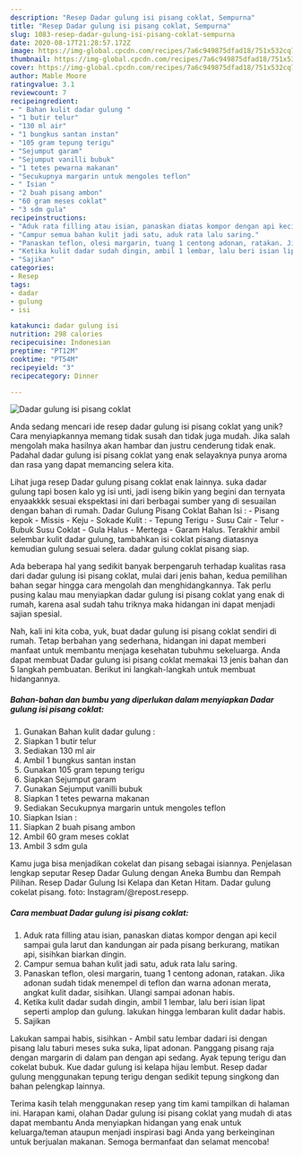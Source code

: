```yaml
---
description: "Resep Dadar gulung isi pisang coklat, Sempurna"
title: "Resep Dadar gulung isi pisang coklat, Sempurna"
slug: 1083-resep-dadar-gulung-isi-pisang-coklat-sempurna
date: 2020-08-17T21:28:57.172Z
image: https://img-global.cpcdn.com/recipes/7a6c949875dfad18/751x532cq70/dadar-gulung-isi-pisang-coklat-foto-resep-utama.jpg
thumbnail: https://img-global.cpcdn.com/recipes/7a6c949875dfad18/751x532cq70/dadar-gulung-isi-pisang-coklat-foto-resep-utama.jpg
cover: https://img-global.cpcdn.com/recipes/7a6c949875dfad18/751x532cq70/dadar-gulung-isi-pisang-coklat-foto-resep-utama.jpg
author: Mable Moore
ratingvalue: 3.1
reviewcount: 7
recipeingredient:
- " Bahan kulit dadar gulung "
- "1 butir telur"
- "130 ml air"
- "1 bungkus santan instan"
- "105 gram tepung terigu"
- "Sejumput garam"
- "Sejumput vanilli bubuk"
- "1 tetes pewarna makanan"
- "Secukupnya margarin untuk mengoles teflon"
- " Isian "
- "2 buah pisang ambon"
- "60 gram meses coklat"
- "3 sdm gula"
recipeinstructions:
- "Aduk rata filling atau isian, panaskan diatas kompor dengan api kecil sampai gula larut dan kandungan air pada pisang berkurang, matikan api, sisihkan biarkan dingin."
- "Campur semua bahan kulit jadi satu, aduk rata lalu saring."
- "Panaskan teflon, olesi margarin, tuang 1 centong adonan, ratakan. Jika adonan sudah tidak menempel di teflon dan warna adonan merata, angkat kulit dadar, sisihkan. Ulangi sampai adonan habis."
- "Ketika kulit dadar sudah dingin, ambil 1 lembar, lalu beri isian lipat seperti amplop dan gulung. lakukan hingga lembaran kulit dadar habis."
- "Sajikan"
categories:
- Resep
tags:
- dadar
- gulung
- isi

katakunci: dadar gulung isi 
nutrition: 298 calories
recipecuisine: Indonesian
preptime: "PT12M"
cooktime: "PT54M"
recipeyield: "3"
recipecategory: Dinner

---
```



![Dadar gulung isi pisang coklat](https://img-global.cpcdn.com/recipes/7a6c949875dfad18/751x532cq70/dadar-gulung-isi-pisang-coklat-foto-resep-utama.jpg)

Anda sedang mencari ide resep dadar gulung isi pisang coklat yang unik? Cara menyiapkannya memang tidak susah dan tidak juga mudah. Jika salah mengolah maka hasilnya akan hambar dan justru cenderung tidak enak. Padahal dadar gulung isi pisang coklat yang enak selayaknya punya aroma dan rasa yang dapat memancing selera kita.

Lihat juga resep Dadar gulung pisang coklat enak lainnya. suka dadar gulung tapi bosen kalo yg isi unti, jadi iseng bikin yang begini dan ternyata enyaakkkk sesuai ekspektasi ini dari berbagai sumber yang di sesuailan dengan bahan di rumah. Dadar Gulung Pisang Coklat Bahan Isi : - Pisang kepok - Missis - Keju - Sokade Kulit : - Tepung Terigu - Susu Cair - Telur - Bubuk Susu Coklat - Gula Halus - Mertega - Garam Halus. Terakhir ambil selembar kulit dadar gulung, tambahkan isi coklat pisang diatasnya kemudian gulung sesuai selera. dadar gulung coklat pisang siap.

Ada beberapa hal yang sedikit banyak berpengaruh terhadap kualitas rasa dari dadar gulung isi pisang coklat, mulai dari jenis bahan, kedua pemilihan bahan segar hingga cara mengolah dan menghidangkannya. Tak perlu pusing kalau mau menyiapkan dadar gulung isi pisang coklat yang enak di rumah, karena asal sudah tahu triknya maka hidangan ini dapat menjadi sajian spesial.


Nah, kali ini kita coba, yuk, buat dadar gulung isi pisang coklat sendiri di rumah. Tetap berbahan yang sederhana, hidangan ini dapat memberi manfaat untuk membantu menjaga kesehatan tubuhmu sekeluarga. Anda dapat membuat Dadar gulung isi pisang coklat memakai 13 jenis bahan dan 5 langkah pembuatan. Berikut ini langkah-langkah untuk membuat hidangannya.

<!--inarticleads1-->

##### Bahan-bahan dan bumbu yang diperlukan dalam menyiapkan Dadar gulung isi pisang coklat:

1. Gunakan  Bahan kulit dadar gulung :
1. Siapkan 1 butir telur
1. Sediakan 130 ml air
1. Ambil 1 bungkus santan instan
1. Gunakan 105 gram tepung terigu
1. Siapkan Sejumput garam
1. Gunakan Sejumput vanilli bubuk
1. Siapkan 1 tetes pewarna makanan
1. Sediakan Secukupnya margarin untuk mengoles teflon
1. Siapkan  Isian :
1. Siapkan 2 buah pisang ambon
1. Ambil 60 gram meses coklat
1. Ambil 3 sdm gula


Kamu juga bisa menjadikan cokelat dan pisang sebagai isiannya. Penjelasan lengkap seputar Resep Dadar Gulung dengan Aneka Bumbu dan Rempah Pilihan. Resep Dadar Gulung Isi Kelapa dan Ketan Hitam. Dadar gulung cokelat pisang. foto: Instagram/@repost.resepp. 

<!--inarticleads2-->

##### Cara membuat Dadar gulung isi pisang coklat:

1. Aduk rata filling atau isian, panaskan diatas kompor dengan api kecil sampai gula larut dan kandungan air pada pisang berkurang, matikan api, sisihkan biarkan dingin.
1. Campur semua bahan kulit jadi satu, aduk rata lalu saring.
1. Panaskan teflon, olesi margarin, tuang 1 centong adonan, ratakan. Jika adonan sudah tidak menempel di teflon dan warna adonan merata, angkat kulit dadar, sisihkan. Ulangi sampai adonan habis.
1. Ketika kulit dadar sudah dingin, ambil 1 lembar, lalu beri isian lipat seperti amplop dan gulung. lakukan hingga lembaran kulit dadar habis.
1. Sajikan


Lakukan sampai habis, sisihkan - Ambil satu lembar dadari isi dengan pisang lalu taburi meses suka suka, lipat adonan. Panggang pisang raja dengan margarin di dalam pan dengan api sedang. Ayak tepung terigu dan cokelat bubuk. Kue dadar gulung isi kelapa hijau lembut. Resep dadar gulung menggunakan tepung terigu dengan sedikit tepung singkong dan bahan pelengkap lainnya. 

Terima kasih telah menggunakan resep yang tim kami tampilkan di halaman ini. Harapan kami, olahan Dadar gulung isi pisang coklat yang mudah di atas dapat membantu Anda menyiapkan hidangan yang enak untuk keluarga/teman ataupun menjadi inspirasi bagi Anda yang berkeinginan untuk berjualan makanan. Semoga bermanfaat dan selamat mencoba!
